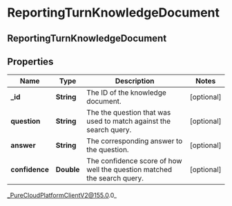 # ReportingTurnKnowledgeDocument

## ReportingTurnKnowledgeDocument

## Properties

|Name | Type | Description | Notes|
|------------ | ------------- | ------------- | -------------|
| **_id** | **String** | The ID of the knowledge document. | [optional] |
| **question** | **String** | The the question that was used to match against the search query. | [optional] |
| **answer** | **String** | The corresponding answer to the question. | [optional] |
| **confidence** | **Double** | The confidence score of how well the question matched the search query. | [optional] |



_PureCloudPlatformClientV2@155.0.0_
